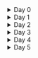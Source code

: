 <details>
<summary>Day 0 </summary>
 
## Tools installation 

### 1. iverilog

installed iverilog using below command

``` sudo apt-get install iverilog ```
![iverilog](https://github.com/dillibabuporlapothula/ASIC/assets/141803312/22533fbf-21b1-46de-95c0-e1399d7dd77b)



### 2. gtkwave

installed gtkwave using below command

``` sudo apt install gtkwave ```


![iverilog](https://github.com/dillibabuporlapothula/ASIC/assets/141803312/43d71236-7a63-4f4d-ba76-f43541190d8b)

### 3. YOSYS

commands to install yosys
``` git clone https://github.com/YosysHQ/yosys.git![yosis](https://github.com/dillibabuporlapothula/ASIC/assets/141803312/fb924020-6bf1-4ef2-8387-34a5b6aae18a)

cd yosys 
sudo apt install make (if not installed)
sudo apt-get install build-essential clang bison flex \
   libreadline-dev gawk tcl-dev libffi-dev git \
   graphviz xdot pkg-config python3 libboost-system-dev \
   libboost-python-dev libboost-filesystem-dev zlib1g-dev
 make 
 sudo make install
``` 
![yosis](https://github.com/dillibabuporlapothula/ASIC/assets/141803312/00c32b98-0539-4639-b359-00254b92588a)


</details>
 
<details>
<summary>Day 1 </summary>
 
 ## overview
  Here we have taken 2*1 mux and we synthesized it using iverilog and simulated it using gtkwave to view waveforms and yosys to generate the netlist.

 ## iverilog
   First clone the ``` git clone https://github.com/kunalg123/sky130RTLDesignAndSynthesisWorkshop.git ``` repository which has all the required verilog codes and library.

Now execute below commands to generate vcd file.

```
cd sky130RTLDesignAndSynthesisWorkshop/
cd verilog_files/
iverilog good_mux.v tb_good_mux.v
./a.out
```
![iverilog_op](https://github.com/dillibabuporlapothula/ASIC/assets/141803312/bd399863-960e-4d08-8cdf-6b91626dfa31)


 ## gtkwave

 execute below command to view the vcd file as waveform.

 ``` gtkwave tb_good_mux.vcd ```
 
![gtkwave_op](https://github.com/dillibabuporlapothula/ASIC/assets/141803312/3f4aadae-41bb-4a2a-83f8-7b1b7004e30a)

 ## yosys

 To generate a logic block and to genarate a netlist for our RTL code execute below commands.

```
yosys
read_liberty -lib VLSI/sky130RTLDesignAndSynthesisWorkshop/lib/sky130_fd_sc_hd__tt_025C_1v80.lib
read_verilog VLSI/sky130RTLDesignAndSynthesisWorkshop/verilog_files/good_mux.v
synth -top good_mux
abc -liberty VLSI/sky130RTLDesignAndSynthesisWorkshop/lib/sky130_fd_sc_hd__tt_025C_1v80.lib
show
```
 ![yosys-ckt](https://github.com/dillibabuporlapothula/ASIC/assets/141803312/b3d3ed97-300a-47e7-bf3a-f7b8a7793d80)

 Netlist :
 
![yosys-code1](https://github.com/dillibabuporlapothula/ASIC/assets/141803312/f1ef6a72-377f-4194-b94d-6083731bfe44)


</details>

<details>
<summary>Day 2 </summary>
 
 ## overview
 As part of this section ,we have gone through the lib files, Hierarchial synthesis, sub-module synthesis Flat synthesis, efficient Flop coding styles and optimizations.

 ## multiple modules synthesis
 To synthesize multiple modules execute below commands

 ```
yosys
read_verilog multiple_modules.v
synth -top multiple_modules
abc -liberty ../lib/sky130_fd_sc_hd__tt_025C_1v80.lib 
show multiple_modules
write_verilog -noattr multiple_modules_hier.v
```
![day-2 multiple modules graph](https://github.com/dillibabuporlapothula/ASIC/assets/141803312/d5ef3ebc-21a3-47ae-8896-48e672e03ab7)
![multi modu -netlist](https://github.com/dillibabuporlapothula/ASIC/assets/141803312/6e81b8a5-4851-4a30-bdfd-860f80fcf842)

 ## sub-module synthesis 
we need to specify in the synth command which submodule to use 

```
synth -top sub_module1
show
```
![sub module synthesis](https://github.com/dillibabuporlapothula/ASIC/assets/141803312/a1d80dc6-fc08-40cd-8ae1-ddfd1863c3d3)

 ## Flat synthesis
Flat synthesis will synthesise the entire design including sub-modules. execute below commands.

```
yosys
read_verilog multiple_modules.v
synth -top multiple_modules
abc -liberty ../lib/sky130_fd_sc_hd__tt_025C_1v80.lib 
flatten
show
write_verilog -noattr multiple_modules_flat.v
!gvim multiple_modules_flat.v
```

![flatten -graph](https://github.com/dillibabuporlapothula/ASIC/assets/141803312/650a660b-5bdb-40ad-a05f-8bc0c19db677)

![flatten -netlist](https://github.com/dillibabuporlapothula/ASIC/assets/141803312/07e61ef0-d235-4e44-a405-3fb602041275)

 ## Different Flipflops coding styles and optimisations
 
 ### D-FlipFlop with asynchronous reset
execute below commands 

```
iverilog dff_asyncres.v tb_dff_asyncres.v
./a.out
gtkwave tb_dff_asyncres.vcd

yosys
read_liberty -lib ../lib/sky130_fd_sc_hd__tt_025C_1v80.lib 
read_verilog ../verilog_files/dff_asyncres.v
synth -top dff_asyncres
dfflibmap -liberty ../lib/sky130_fd_sc_hd__tt_025C_1v80.lib 
abc -liberty ../lib/sky130_fd_sc_hd__tt_025C_1v80.lib 
show
```
![asynres - gtk](https://github.com/dillibabuporlapothula/ASIC/assets/141803312/5716e622-382f-47be-9fd5-6c81b8c499a7)

![asynres - yosy](https://github.com/dillibabuporlapothula/ASIC/assets/141803312/9c1da0cc-deab-483d-932a-45ef05d942a9)

 ### D-FlipFlop with synchronous reset

 ```
iverilog dff_syncres.v tb_dff_syncres.v
./a.out
gtkwave tb_dff_syncres.vcd

yosys
read_liberty -lib ../lib/sky130_fd_sc_hd__tt_025C_1v80.lib 
read_verilog ../verilog_files/dff_syncres.v
synth -top dff_syncres
dfflibmap -liberty ../lib/sky130_fd_sc_hd__tt_025C_1v80.lib 
abc -liberty ../lib/sky130_fd_sc_hd__tt_025C_1v80.lib 
show
```

![synres - gtk1](https://github.com/dillibabuporlapothula/ASIC/assets/141803312/dddad6ed-3c41-4883-88b9-858c9d2d738e)

![synres - yos](https://github.com/dillibabuporlapothula/ASIC/assets/141803312/68c01cfd-817a-40fc-bb60-2d0fe4701d19)

 ### D-FlipFlop with asynchronous set

 ```
iverilog dff_async_set.v tb_dff_async_set.v
./a.out
gtkwave tb_dff_async_set.vcd

yosys
read_liberty -lib ../lib/sky130_fd_sc_hd__tt_025C_1v80.lib 
read_verilog ../verilog_files/dff_async_set.v
synth -top dff_async_set
dfflibmap -liberty ../lib/sky130_fd_sc_hd__tt_025C_1v80.lib 
abc -liberty ../lib/sky130_fd_sc_hd__tt_025C_1v80.lib 
show
```
![async set - gtk](https://github.com/dillibabuporlapothula/ASIC/assets/141803312/799d7360-1813-4611-969c-32a291522f77)

![async set - yosy](https://github.com/dillibabuporlapothula/ASIC/assets/141803312/c4fd95c7-b3e5-43cb-ad67-df8b047fab97)

## Multipliers
### mult2

```
read_liberty -lib ../lib/sky130_fd_sc_hd__tt_025C_1v80.lib
read_verilog mult_2.v
synth -top mul2
abc -liberty ../lib/sky130_fd_sc_hd__tt_025C_1v80.lib
show mul2
write_verilog -noattr mul2_net.v
```
![mult 2 -](https://github.com/dillibabuporlapothula/ASIC/assets/141803312/c2289666-672e-4471-b587-c9c631f17477)

### mult8

```
read_liberty -lib ../lib/sky130_fd_sc_hd__tt_025C_1v80.lib
read_verilog mult_8.v
synth -top mul8
abc -liberty ../lib/sky130_fd_sc_hd__tt_025C_1v80.lib
show mul8
write_verilog -noattr mul8_net.v
```
![mult 8](https://github.com/dillibabuporlapothula/ASIC/assets/141803312/3a7b299e-c655-49db-a2cd-0ee1d9baba72)

</details>

<details>
<summary>Day 3 </summary>
 
 ## overview 
  The optimisation is important to increase the speed,efficiency and reduce area & power of a logic circuit.

 ## Combinational logic optimisation

 ```
yosys
read_liberty -lib ../lib/sky130_fd_sc_hd__tt_025C_1v80.lib 
read_verilog ../verilog_files/opt_check4.v
synth -top opt_check4
opt_clean -purge
abc -liberty ../lib/sky130_fd_sc_hd__tt_025C_1v80.lib 
show
```
![comb - opt check](https://github.com/dillibabuporlapothula/ASIC/assets/141803312/818d4efe-f701-4ea0-b120-2ca1783e30b0)

![comb - opt check2](https://github.com/dillibabuporlapothula/ASIC/assets/141803312/d41a3e94-479b-4de9-8a37-f784eb440d6f)

![comb - opt check3](https://github.com/dillibabuporlapothula/ASIC/assets/141803312/e0944865-7bd8-43c9-a4b5-71856307be09)

![comb - opt check4](https://github.com/dillibabuporlapothula/ASIC/assets/141803312/2ae22cea-b29a-4644-8f33-8d590a765b27)

 ### multi module optimisation

 ```
yosys
read_liberty -lib ../lib/sky130_fd_sc_hd__tt_025C_1v80.lib 
read_verilog ../verilog_files/multiple_module_opt.v
synth -top multiple_module_opt
opt_clean -purge
flatten
abc -liberty ../lib/sky130_fd_sc_hd__tt_025C_1v80.lib 
show

```

![comb multi-module optimi](https://github.com/dillibabuporlapothula/ASIC/assets/141803312/627bd5c0-abb8-4265-8ea4-872203563e10)

![multi module opt 2](https://github.com/dillibabuporlapothula/ASIC/assets/141803312/2a2431b9-cdac-4bfb-bb88-71520fcffaee)

 ## sequential logic optimisation
 
</details>

<details>
<summary>Day 4 </summary>

 ## overview 
 In the Gate level simulation we will look at the transistor level representation of the circuit and verfiy if it is working as expected.
 ###  mux using ternary operator


```
iverilog ternary_operator_mux.v tb_ternary_operator_mux.v
./a.out
gtkwave tb_ternary_operator_mux.vcd

yosys
read_liberty -lib ../lib/sky130_fd_sc_hd__tt_025C_1v80.lib 
read_verilog ../verilog_files/ternary_operator_mux.v
synth -top ternary_operator_mux
write_verilog -noattr ternary_operator_mux_netlist.v
abc -liberty ../lib/sky130_fd_sc_hd__tt_025C_1v80.lib 
show
```
![ternay mux -gtk](https://github.com/dillibabuporlapothula/ASIC/assets/141803312/0e93c8d2-ead0-4a2e-84e9-d07922ccf168)

![ternay mux - yos](https://github.com/dillibabuporlapothula/ASIC/assets/141803312/1fe09b37-9d8f-430c-8017-215ccb3a1087)

 ### bad mux
```
iverilog bad_mux.v tb_bad_mux.v
./a.out
gtkwave tb_bad_mux.vcd

yosys
read_liberty -lib ../lib/sky130_fd_sc_hd__tt_025C_1v80.lib 
read_verilog ../verilog_files/bad_mux.v
synth -top bad_mux
write_verilog -noattr bad_mux_net.v
abc -liberty ../lib/sky130_fd_sc_hd__tt_025C_1v80.lib

```
![bad mux - yos](https://github.com/dillibabuporlapothula/ASIC/assets/141803312/01ecf3f7-bed1-44fb-a552-6200d43a526a)

gate level simulation

```
iverilog ../my_lib/verilog_model/primitives.v ../my_lib/verilog_model/sky130_fd_sc_hd.v bad_mux_net.v tb_bad_mux.v
./a.out
gtkwave tb_bad_mux.vcd
```
![bad mux - gtk](https://github.com/dillibabuporlapothula/ASIC/assets/141803312/164fe964-2951-4364-b6a1-d29bf6d4c31b)

 ### blocking caveat
 
![blocking cavet -  yos](https://github.com/dillibabuporlapothula/ASIC/assets/141803312/84e74830-3345-4ff6-bfab-c1d88fd01784)

 gate level simulation

 ```
iverilog ../my_lib/verilog_model/primitives.v ../my_lib/verilog_model/sky130_fd_sc_hd.v blocking_caveat_net.v tb_blocking_caveat.v
./a.out
gtkwave tb_blocking_caveat.vcd

```
![blocking cavet - gtk](https://github.com/dillibabuporlapothula/ASIC/assets/141803312/2f6c5bb0-bc30-4d43-a16e-ea189e4c8ebb)

</details>

<details>
<summary>Day 5 </summary>
 Tools installation 
</details>
